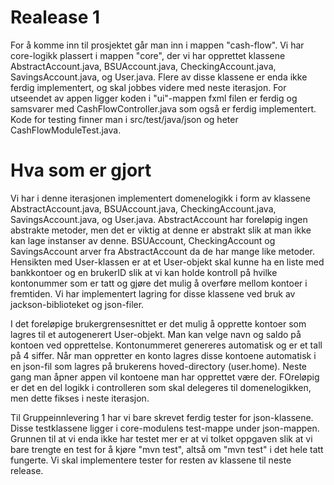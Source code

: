 # Realease 1

For å komme inn til prosjektet går man inn i mappen "cash-flow". Vi har core-logikk plassert i mappen "core", der vi har opprettet klassene AbstractAccount.java, BSUAccount.java, CheckingAccount.java, SavingsAccount.java, og User.java. Flere av disse klassene er enda ikke ferdig implementert, og skal jobbes videre med neste iterasjon. For utseendet av appen ligger koden i "ui"-mappen fxml filen er ferdig og samsvarer med CashFlowController.java som også er ferdig implementert. Kode for testing finner man i src/test/java/json og heter CashFlowModuleTest.java.

# Hva som er gjort

Vi har i denne iterasjonen implementert domenelogikk i form av klassene AbstractAccount.java, BSUAccount.java, CheckingAccount.java, SavingsAccount.java, og User.java. AbstractAccount har foreløpig ingen abstrakte metoder, men det er viktig at denne er abstrakt slik at man ikke kan lage instanser av denne. BSUAccount, CheckingAccount og SavingsAccount arver fra AbstractAccount da de har mange like metoder. Hensikten med User-klassen er at et User-objekt skal kunne ha en liste med bankkontoer og en brukerID slik at vi kan holde kontroll på hvilke kontonummer som er tatt og gjøre det mulig å overføre mellom kontoer i fremtiden. Vi har implementert lagring for disse klassene ved bruk av jackson-biblioteket og json-filer. 

I det foreløpige brukergrensesnittet er det mulig å opprette kontoer som lagres til et autogenerert User-objekt. Man kan velge navn og saldo på kontoen ved opprettelse. Kontonummeret genereres automatisk og er et tall på 4 siffer. Når man oppretter en konto lagres disse kontoene automatisk i en json-fil som lagres på brukerens hoved-directory (user.home). Neste gang man åpner appen vil kontoene man har opprettet være der. FOreløpig er det en del logikk i controlleren som skal delegeres til domenelogikken, men dette fikses i neste iterasjon.

Til Gruppeinnlevering 1 har vi bare skrevet ferdig tester for json-klassene. Disse testklassene ligger i core-modulens test-mappe under json-mappen.
Grunnen til at vi enda ikke har testet mer er at vi tolket oppgaven slik at vi bare trengte en test for å kjøre "mvn test", altså om "mvn test" i det hele tatt fungerte. Vi skal implementere tester for resten av klassene til neste release.
